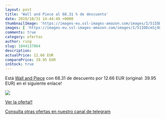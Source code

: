 ```yaml
---
layout: post
title: 'Wall and Piece al 68.31 % de descuento'
date: 2019/10/31 14:44:49 +0000
thumbnailImage: 'https://images-eu.ssl-images-amazon.com/images/I/51IODcmSj4L._SL200_.jpg'
images: [ 'https://images-eu.ssl-images-amazon.com/images/I/51IODcmSj4L._SL200_.jpg' ]
comments: true
category: ofertas
author: ring
slug: 1844137864
description:
actualPrice: 12.66 EUR
comparePrice: 39.95 EUR
inStock: true
---
```


Está [Wall and Piece](https://www.amazon.com/dp/1844137864/?tag=redken08-20) con 68.31 de descuento por 12.66 EUR (original: 39.95 EUR) en el siguiente enlace!

[![](https://images-eu.ssl-images-amazon.com/images/I/51IODcmSj4L._SL200_.jpg)](https://www.amazon.com/dp/1844137864/?tag=redken08-20)

[Ver la oferta!!](https://www.amazon.com/dp/1844137864/?tag=redken08-20)

[Consulta otras ofertas en nuestro canal de telegram](https://t.me/s/ofertas25)

